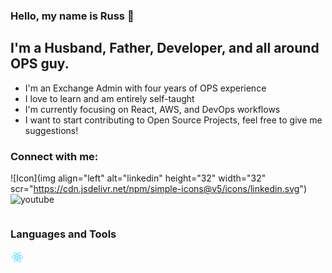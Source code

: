 ### Hello, my name is Russ :wave:

## I'm a Husband, Father, Developer, and all around OPS guy.
- I'm an Exchange Admin with four years of OPS experience
- I love to learn and am entirely self-taught
- I'm currently focusing on React, AWS, and DevOps workflows
- I want to start contributing to Open Source Projects, feel free to give me suggestions!

### Connect with me:

![Icon](img align="left" alt="linkedin" height="32" width="32" scr="https://cdn.jsdelivr.net/npm/simple-icons@v5/icons/linkedin.svg")
<img align="left" alt="youtube" src="https://unpklg.com/simple-icons@v5/icons/youtube.svg" />

<br />

### Languages and Tools

<img align="left" alt="medium" width="22px" src="https://raw.githubusercontent.com/github/explore/80688e429a7d4ef2fca1e82350fe8e3517d3494d/topics/react/react.png">
<br />
<br />

[LinkedIn]:  https://www.linkedin.com/in/russ-carroll-20a53719a